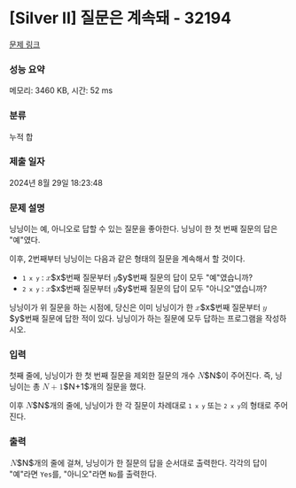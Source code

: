 # [Silver II] 질문은 계속돼 - 32194 

[문제 링크](https://www.acmicpc.net/problem/32194) 

### 성능 요약

메모리: 3460 KB, 시간: 52 ms

### 분류

누적 합

### 제출 일자

2024년 8월 29일 18:23:48

### 문제 설명

<p>닝닝이는 예, 아니오로 답할 수 있는 질문을 좋아한다. 닝닝이 한 첫 번째 질문의 답은 "예"였다.</p>

<p>이후, 2번째부터 닝닝이는 다음과 같은 형태의 질문을 계속해서 할 것이다.</p>

<ul>
	<li><code><code>1 x y</code></code> : <mjx-container class="MathJax" jax="CHTML" style="font-size: 108.2%; position: relative;"><mjx-math class="MJX-TEX" aria-hidden="true"><mjx-mi class="mjx-i"><mjx-c class="mjx-c1D465 TEX-I"></mjx-c></mjx-mi></mjx-math><mjx-assistive-mml unselectable="on" display="inline"><math xmlns="http://www.w3.org/1998/Math/MathML"><mi>x</mi></math></mjx-assistive-mml><span aria-hidden="true" class="no-mathjax mjx-copytext">$x$</span></mjx-container>번째 질문부터 <mjx-container class="MathJax" jax="CHTML" style="font-size: 108.2%; position: relative;"><mjx-math class="MJX-TEX" aria-hidden="true"><mjx-mi class="mjx-i"><mjx-c class="mjx-c1D466 TEX-I"></mjx-c></mjx-mi></mjx-math><mjx-assistive-mml unselectable="on" display="inline"><math xmlns="http://www.w3.org/1998/Math/MathML"><mi>y</mi></math></mjx-assistive-mml><span aria-hidden="true" class="no-mathjax mjx-copytext">$y$</span></mjx-container>번째 질문의 답이 모두 "예"였습니까?</li>
	<li><code><code>2 x y</code></code> : <mjx-container class="MathJax" jax="CHTML" style="font-size: 108.2%; position: relative;"><mjx-math class="MJX-TEX" aria-hidden="true"><mjx-mi class="mjx-i"><mjx-c class="mjx-c1D465 TEX-I"></mjx-c></mjx-mi></mjx-math><mjx-assistive-mml unselectable="on" display="inline"><math xmlns="http://www.w3.org/1998/Math/MathML"><mi>x</mi></math></mjx-assistive-mml><span aria-hidden="true" class="no-mathjax mjx-copytext">$x$</span></mjx-container>번째 질문부터 <mjx-container class="MathJax" jax="CHTML" style="font-size: 108.2%; position: relative;"><mjx-math class="MJX-TEX" aria-hidden="true"><mjx-mi class="mjx-i"><mjx-c class="mjx-c1D466 TEX-I"></mjx-c></mjx-mi></mjx-math><mjx-assistive-mml unselectable="on" display="inline"><math xmlns="http://www.w3.org/1998/Math/MathML"><mi>y</mi></math></mjx-assistive-mml><span aria-hidden="true" class="no-mathjax mjx-copytext">$y$</span></mjx-container>번째 질문의 답이 모두 "아니오"였습니까?</li>
</ul>

<p>닝닝이가 위 질문을 하는 시점에, 당신은 이미 닝닝이가 한 <mjx-container class="MathJax" jax="CHTML" style="font-size: 108.2%; position: relative;"><mjx-math class="MJX-TEX" aria-hidden="true"><mjx-mi class="mjx-i"><mjx-c class="mjx-c1D465 TEX-I"></mjx-c></mjx-mi></mjx-math><mjx-assistive-mml unselectable="on" display="inline"><math xmlns="http://www.w3.org/1998/Math/MathML"><mi>x</mi></math></mjx-assistive-mml><span aria-hidden="true" class="no-mathjax mjx-copytext">$x$</span></mjx-container>번째 질문부터 <mjx-container class="MathJax" jax="CHTML" style="font-size: 108.2%; position: relative;"><mjx-math class="MJX-TEX" aria-hidden="true"><mjx-mi class="mjx-i"><mjx-c class="mjx-c1D466 TEX-I"></mjx-c></mjx-mi></mjx-math><mjx-assistive-mml unselectable="on" display="inline"><math xmlns="http://www.w3.org/1998/Math/MathML"><mi>y</mi></math></mjx-assistive-mml><span aria-hidden="true" class="no-mathjax mjx-copytext">$y$</span></mjx-container>번째 질문에 답한 적이 있다. 닝닝이가 하는 질문에 모두 답하는 프로그램을 작성하시오.</p>

### 입력 

 <p>첫째 줄에, 닝닝이가 한 첫 번째 질문을 제외한 질문의 개수 <mjx-container class="MathJax" jax="CHTML" style="font-size: 108.2%; position: relative;"><mjx-math class="MJX-TEX" aria-hidden="true"><mjx-mi class="mjx-i"><mjx-c class="mjx-c1D441 TEX-I"></mjx-c></mjx-mi></mjx-math><mjx-assistive-mml unselectable="on" display="inline"><math xmlns="http://www.w3.org/1998/Math/MathML"><mi>N</mi></math></mjx-assistive-mml><span aria-hidden="true" class="no-mathjax mjx-copytext">$N$</span></mjx-container>이 주어진다. 즉, 닝닝이는 총 <mjx-container class="MathJax" jax="CHTML" style="font-size: 108.2%; position: relative;"><mjx-math class="MJX-TEX" aria-hidden="true"><mjx-mi class="mjx-i"><mjx-c class="mjx-c1D441 TEX-I"></mjx-c></mjx-mi><mjx-mo class="mjx-n" space="3"><mjx-c class="mjx-c2B"></mjx-c></mjx-mo><mjx-mn class="mjx-n" space="3"><mjx-c class="mjx-c31"></mjx-c></mjx-mn></mjx-math><mjx-assistive-mml unselectable="on" display="inline"><math xmlns="http://www.w3.org/1998/Math/MathML"><mi>N</mi><mo>+</mo><mn>1</mn></math></mjx-assistive-mml><span aria-hidden="true" class="no-mathjax mjx-copytext">$N+1$</span></mjx-container>개의 질문을 했다.</p>

<p>이후 <mjx-container class="MathJax" jax="CHTML" style="font-size: 108.2%; position: relative;"><mjx-math class="MJX-TEX" aria-hidden="true"><mjx-mi class="mjx-i"><mjx-c class="mjx-c1D441 TEX-I"></mjx-c></mjx-mi></mjx-math><mjx-assistive-mml unselectable="on" display="inline"><math xmlns="http://www.w3.org/1998/Math/MathML"><mi>N</mi></math></mjx-assistive-mml><span aria-hidden="true" class="no-mathjax mjx-copytext">$N$</span></mjx-container>개의 줄에, 닝닝이가 한 각 질문이 차례대로 <code><code>1 x y</code></code> 또는 <code><code>2 x y</code></code>의 형태로 주어진다.</p>

### 출력 

 <p><mjx-container class="MathJax" jax="CHTML" style="font-size: 108.2%; position: relative;"> <mjx-math class="MJX-TEX" aria-hidden="true"><mjx-mi class="mjx-i"><mjx-c class="mjx-c1D441 TEX-I"></mjx-c></mjx-mi></mjx-math><mjx-assistive-mml unselectable="on" display="inline"><math xmlns="http://www.w3.org/1998/Math/MathML"><mi>N</mi></math></mjx-assistive-mml><span aria-hidden="true" class="no-mathjax mjx-copytext">$N$</span></mjx-container>개의 줄에 걸쳐, 닝닝이가 한 질문의 답을 순서대로 출력한다. 각각의 답이 "예"라면 <code>Yes</code>를, "아니오"라면 <code>No</code>를 출력한다.</p>

